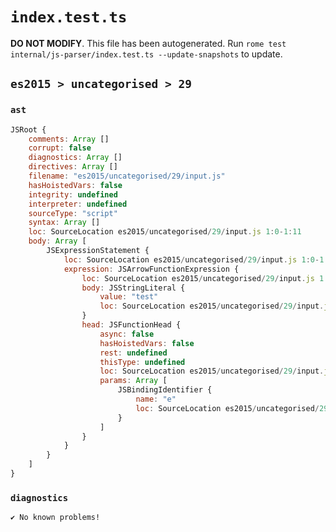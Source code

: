 # `index.test.ts`

**DO NOT MODIFY**. This file has been autogenerated. Run `rome test internal/js-parser/index.test.ts --update-snapshots` to update.

## `es2015 > uncategorised > 29`

### `ast`

```javascript
JSRoot {
	comments: Array []
	corrupt: false
	diagnostics: Array []
	directives: Array []
	filename: "es2015/uncategorised/29/input.js"
	hasHoistedVars: false
	integrity: undefined
	interpreter: undefined
	sourceType: "script"
	syntax: Array []
	loc: SourceLocation es2015/uncategorised/29/input.js 1:0-1:11
	body: Array [
		JSExpressionStatement {
			loc: SourceLocation es2015/uncategorised/29/input.js 1:0-1:11
			expression: JSArrowFunctionExpression {
				loc: SourceLocation es2015/uncategorised/29/input.js 1:0-1:11
				body: JSStringLiteral {
					value: "test"
					loc: SourceLocation es2015/uncategorised/29/input.js 1:5-1:11
				}
				head: JSFunctionHead {
					async: false
					hasHoistedVars: false
					rest: undefined
					thisType: undefined
					loc: SourceLocation es2015/uncategorised/29/input.js 1:0-1:4
					params: Array [
						JSBindingIdentifier {
							name: "e"
							loc: SourceLocation es2015/uncategorised/29/input.js 1:0-1:1 (e)
						}
					]
				}
			}
		}
	]
}
```

### `diagnostics`

```
✔ No known problems!

```
